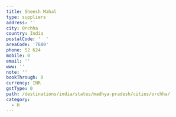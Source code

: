 ```yaml
---
title: Sheesh Mahal
type: suppliers
address: ''
city: Orchha
country: India
postalCode: '  '
areaCode: '7680'
phone: 52 624
mobile: 0
email: ''
www: ''
note: ''
bookThrough: 0
currency: INR
gstType: 0
path: /destinations/india/states/madhya-pradesh/cities/orchha/
category:
  - H
---
```


